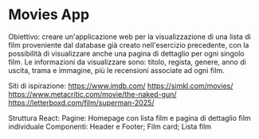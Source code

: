 # Movies App

Obiettivo: creare un'applicazione web per la visualizzazione di una lista di film proveniente dal database già creato nell'esercizio precedente, con la possibilità di visualizzare anche una pagina di dettaglio per ogni singolo film.
Le informazioni da visualizzare sono: titolo, regista, genere, anno di uscita, trama e immagine, più le recensioni associate ad ogni film.

Siti di ispirazione: 
https://www.imdb.com/
https://simkl.com/movies/
https://www.metacritic.com/movie/the-naked-gun/
https://letterboxd.com/film/superman-2025/

Struttura React:
Pagine: Homepage con lista film e pagina di dettaglio film individuale
Componenti: Header e Footer; Film card; Lista film